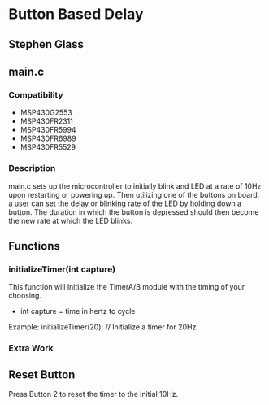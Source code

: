 # Button Based Delay
## Stephen Glass

## main.c
### Compatibility
* MSP430G2553
* MSP430FR2311
* MSP430FR5994
* MSP430FR6989
* MSP430FR5529

### Description
main.c sets up the microcontroller to initially blink and LED at a rate of 10Hz upon restarting or powering up. Then utilizing one of the buttons on board, a user can set the delay or blinking rate of the LED by holding down a button. The duration in which the button is depressed should then become the new rate at which the LED blinks.

## Functions
### initializeTimer(int capture)
This function will initialize the TimerA/B module with the timing of your choosing.
* int capture = time in hertz to cycle

Example:
initializeTimer(20); // Initialize a timer for 20Hz

### Extra Work
## Reset Button
Press Button 2 to reset the timer to the initial 10Hz.